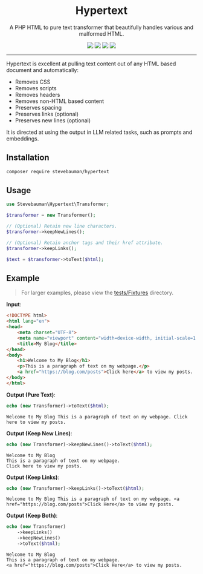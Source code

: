 <h1 align="center">Hypertext</h1>

<p align="center">
A PHP HTML to pure text transformer that beautifully handles various and malformed HTML.
</p>

<p align="center">
<a href="https://github.com/stevebauman/hypertext/actions" target="_blank"><img src="https://img.shields.io/github/actions/workflow/status/stevebauman/hypertext/run-tests.yml?branch=master&style=flat-square"/></a>
<a href="https://packagist.org/packages/stevebauman/hypertext" target="_blank"><img src="https://img.shields.io/packagist/v/stevebauman/hypertext.svg?style=flat-square"/></a>
<a href="https://packagist.org/packages/stevebauman/hypertext" target="_blank"><img src="https://img.shields.io/packagist/dt/stevebauman/hypertext.svg?style=flat-square"/></a>
<a href="https://packagist.org/packages/stevebauman/hypertext" target="_blank"><img src="https://img.shields.io/packagist/l/stevebauman/hypertext.svg?style=flat-square"/></a>
</p>

---

Hypertext is excellent at pulling text content out of any HTML based document and automatically:

- Removes CSS
- Removes scripts
- Removes headers
- Removes non-HTML based content
- Preserves spacing 
- Preserves links (optional)
- Preserves new lines (optional)

It is directed at using the output in LLM related tasks, such as prompts and embeddings.

## Installation

```bash
composer require stevebauman/hypertext
```

## Usage

```php
use Stevebauman\Hypertext\Transformer;

$transformer = new Transformer();

// (Optional) Retain new line characters.
$transformer->keepNewLines();

// (Optional) Retain anchor tags and their href attribute.
$transformer->keepLinks();

$text = $transformer->toText($html);
```

## Example

> For larger examples, please view the [tests/Fixtures](https://github.com/stevebauman/hypertext/tree/master/tests/Fixtures) directory.

**Input**:

```html
<!DOCTYPE html>
<html lang="en">
<head>
    <meta charset="UTF-8">
    <meta name="viewport" content="width=device-width, initial-scale=1.0">
    <title>My Blog</title>
</head>
<body>
    <h1>Welcome to My Blog</h1>
    <p>This is a paragraph of text on my webpage.</p>
    <a href="https://blog.com/posts">Click here</a> to view my posts.
</body>
</html>
```

**Output (Pure Text)**:

```php
echo (new Transformer)->toText($html);
```

```text
Welcome to My Blog This is a paragraph of text on my webpage. Click here to view my posts.
```

**Output (Keep New Lines)**:

```php
echo (new Transformer)->keepNewLines()->toText($html);
```

```text
Welcome to My Blog
This is a paragraph of text on my webpage.
Click here to view my posts.
```

**Output (Keep Links)**:

```php
echo (new Transformer)->keepLinks()->toText($html);
```

```text
Welcome to My Blog This is a paragraph of text on my webpage. <a href="https://blog.com/posts">Click Here</a> to view my posts.
```

**Output (Keep Both)**:

```php
echo (new Transformer)
    ->keepLinks()
    ->keepNewLines()
    ->toText($html);
```

```text
Welcome to My Blog
This is a paragraph of text on my webpage.
<a href="https://blog.com/posts">Click Here</a> to view my posts.
```

